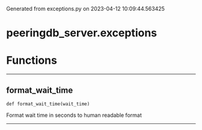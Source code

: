 Generated from exceptions.py on 2023-04-12 10:09:44.563425

# peeringdb_server.exceptions

# Functions
---

## format_wait_time
`def format_wait_time(wait_time)`

Format wait time in seconds to human readable format

---
